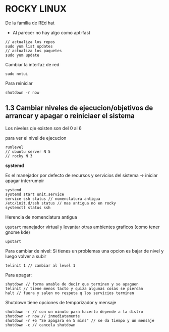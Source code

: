 # ROCKY LINUX

De la familia de REd hat

- Al parecer no hay algo como apt-fast

```
// actualiza los repos
sudo yum list updates
// actualiza los paquetes
sudo yum update
```

Cambiar la interfaz de red

```
sudo nmtui
```

Para reiniciar

```
shutdown -r now
```

## 1.3 Cambiar niveles de ejecucion/objetivos de arrancar y apagar o reiniciaer el sistema

Los niveles qie existen son del 0 al 6

para ver el nivel de ejecucion

```
runlevel
// ubuntu server N 5
// rocky N 3
```

**systemd**

Es el manejador por defecto de recursos y servicios del sistema -> iniciar apagar interrumpir

```
systemd
systemd start unit.service
service ssh status // nomenclatura antigua
/etc/init.d/ssh status // mas antigua no en rocky
systemctl status ssh
```

Herencia de nomenclatura antigua

`Upstart` manejador virtual y levantar otras ambientes graficos (como tener gnome kde)

```
upstart
```

Para cambiar de nivel: Si tienes un problemas una opcion es bajar de nivel y luego volver a subir

```
telinit 1 // cambiar al level 1
```

Para apagar:

```
shutdown // forma amable de decir que terminen y se apaguen
telinit // tiene menos tacto y quiza algunas cosas se pierdan
halt // fuera y salen no respeta q los servicios terminen
```

Shutdown tiene opciones de temporizador y mensaje

```
shutdown -r // con un minuto para hacerlo depende a la distro
shutdown -r now // inmediatamente
shutdown -r +5 "Se apagara en 5 mins" // se da tiempo y un mensaje
shutdown -c // cancela shutdown
```
